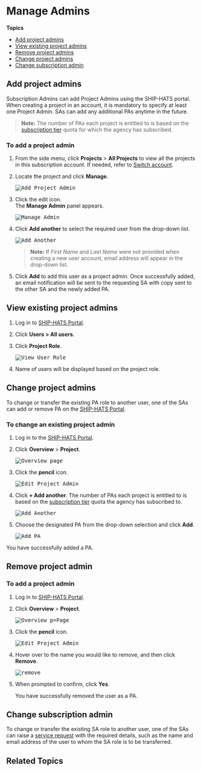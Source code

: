 # Manage Admins

**Topics**
- [Add project admins](#add-project-admins)
- [View existing project admins](#view-existing-project-admins)
- [Remove project admins](#remove-project-admin)
- [Change project admins](#change-project-admins)
- [Change subscription admin](#change-subscription-admin)


## Add project admins

Subscription Admins can add Project Admins using the SHIP-HATS portal. When creating a project in an account, it is mandatory to specify at least one Project Admin. SAs can add any additional PAs anytime in the future.  

> **Note:** The number of PAs each project is entitled to is based on the [subscription tier](https://www.developer.tech.gov.sg/products/categories/devops/ship-hats/subscription) quota for which the agency has subscribed.

### To add a project admin

1. From the side menu, click **Projects** > **All Projects** to view all the projects in this subscription account. If needed, refer to [Switch account](manage-account).
2. Locate the project and click **Manage**.

    <kbd>![Add Project Admin](add-project-admin.png ':size=100%')</kbd>

3. Click the edit icon.  
   The **Manage Admin** panel appears.

    <kbd>![Manage Admin](manage-project-admin.png ':size=100%')</kbd>

4. Click **Add another** to select the required user from the drop-down list.

    <kbd>![Add Another](add-another-pa.png ':size=100%')</kbd>

    >**Note:** If *First Name* and *Last Name* were not provided when creating a new user account, email address will appear in the drop-down list.
5. Click **Add** to add this user as a project admin. Once successfully added, an email notification will be sent to the requesting SA with copy sent to the other SA and the newly added PA.

## View existing project admins
1. Log in to [SHIP-HATS Portal](http://www.ship.gov.sg).
1. Click **Users > All users**.
1. Click **Project Role**.

   <kbd>![View User Role](view-user-role.png ':size=100%')</kbd>

1. Name of users will be displayed based on the project role.


## Change project admins
To change or transfer the existing PA role to another user, one of the SAs can add or remove PA on the [SHIP-HATS Portal](http://www.ship.gov.sg).

### To change an existing project admin
1. Log in to the [SHIP-HATS Portal](http://www.ship.gov.sg).
1. Click **Overview** > **Project**. 

   <kbd>![Overview page](overview-page.png ':size=100%')</kbd>
1. Click the **pencil** icon.

   <kbd>![Edit Project Admin](project-admin-edit.png ':size=60%')</kbd>

1. Click **+ Add another**. The number of PAs each project is entitled to is based on the [subscription tier](http://www.developer.tech.gov.sg/singapore-government-tech-stack/toolchain/subscription) quota the agency has subscribed to. 

   <kbd>![Add Another](add-pa-manage-admin.png ':size=60%')</kbd>

1. Choose the designated PA from the drop-down selection and click **Add**. 

   <kbd>![Add PA](add-another-pa.png ':size=60%')</kbd>

You have successfully added a PA.

## Remove project admin

### To add a project admin
1. Log in to [SHIP-HATS Portal](http://www.ship.gov.sg).
1. Click **Overview** > **Project**.

   <kbd>![Overview p=Page](overview-page.png ':size=100%')</kbd>
1. Click the **pencil** icon.

   <kbd>![Edit Project Admin](project-admin-edit.png ':size=60%')</kbd>

1. Hover over to the name you would like to remove, and then click **Remove**.

   <kbd>![remove](remove-users.png ':size=60%')</kbd>

1. When prompted to confirm, click **Yes**.

   You have successfully removed the user as a PA.

## Change subscription admin

To change or transfer the existing SA role to another user, one of the SAs can raise a [service request](https://jira.ship.gov.sg/servicedesk/customer/portal/11/create/364) with the required details, such as the name and email address of the user to whom the SA role is to be transferred.

## Related Topics


